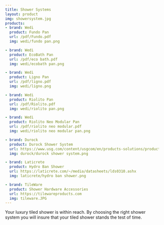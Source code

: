 ```yaml
---
title: Shower Systems
layout: product
img: showersystem.jpg
products:
- brand: Wedi
  product: Fundo Pan
  url: /pdf/Fundo.pdf
  img: wedi/fundo pan.png

- brand: Wedi
  product: EcoBath Pan
  url: /pdf/eco bath.pdf
  img: wedi/ecobath pan.png

- brand: Wedi
  product: Ligno Pan
  url: /pdf/ligno.pdf
  img: wedi/ligno.png

- brand: Wedi
  product: Riolito Pan
  url: /pdf/Riolito.pdf
  img: wedi/riolito pan.png

- brand: Wedi
  product: Riolito Neo Modular Pan
  url: /pdf/riolito neo modular.pdf
  img: wedi/riolito neo modular pan.png

- brand: Durock
  product: Durock Shower System
  url: https://www.usg.com/content/usgcom/en/products-solutions/products/tile-and-flooring-installation/shower-system/usg-durock-shower-system.html
  img: durock/durock shower system.png

- brand: Laticrete
  product: Hydro Ban Shower
  url: https://laticrete.com/~/media/datasheets/lds0310.ashx
  img: laticrete/hydro ban shower.png

- brand: TileWare
  product: Shower Hardware Accessories
  url: https://tilewareproducts.com
  img: tileware.JPG
---
```


Your luxury tiled shower is within reach.  By choosing the right shower system you will insure that your tiled shower stands the test of time.
